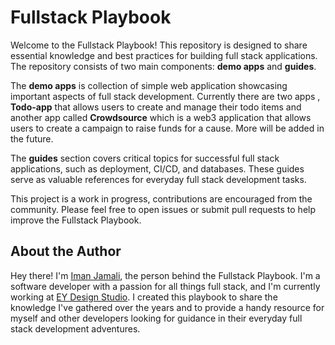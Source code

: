 # Fullstack Playbook

Welcome to the Fullstack Playbook! This repository is designed to share essential knowledge and best practices for building full stack applications. The repository consists of two main components: **demo apps** and **guides**.

The **demo apps** is collection of simple web application showcasing important aspects of full stack development. Currently there are two apps , **Todo-app** that allows users to create and manage their todo items and another app called **Crowdsource** which is a web3 application that allows users to create a campaign to raise funds for a cause. More will be added in the future.

The **guides** section covers critical topics for successful full stack applications, such as deployment, CI/CD, and databases. These guides serve as valuable references for everyday full stack development tasks.

This project is a work in progress, contributions are encouraged from the community. Please feel free to open issues or submit pull requests to help improve the Fullstack Playbook.

## About the Author

Hey there! I'm [Iman Jamali](https://www.linkedin.com/in/iman-jamali-4b338956/), the person behind the Fullstack Playbook. I'm a software developer with a passion for all things full stack, and I'm currently working at [EY Design Studio](https://studio.ey.com/en_ca/). I created this playbook to share the knowledge I've gathered over the years and to provide a handy resource for myself and other developers looking for guidance in their everyday full stack development adventures.
